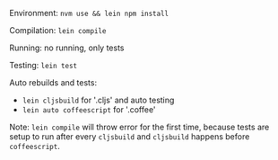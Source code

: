 Environment:
`nvm use && lein npm install`

Compilation: `lein compile`

Running: no running, only tests

Testing: `lein test`

Auto rebuilds and tests:

  - `lein cljsbuild` for '.cljs' and auto testing
  - `lein auto coffeescript` for '.coffee'


Note:
`lein compile` will throw error for the first time, because tests are setup to
run after every `cljsbuild` and `cljsbuild` happens before `coffeescript`.
